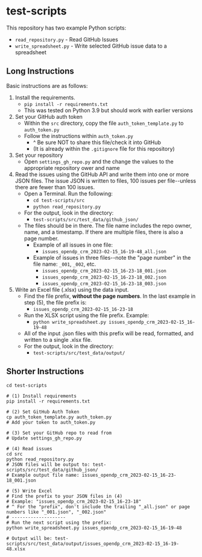 # test-scripts

This repository has two example Python scripts:

- `read_repository.py` - Read GitHub Issues
- `write_spreadsheet.py` - Write selected GitHub issue data to a spreadsheet

## Long Instructions

Basic instructions are as follows:

1. Install the requirements. 
    - ```pip install -r requirements.txt```
    - This was tested on Python 3.9 but should work with earlier versions
2. Set your GitHub auth token
   - Within the `src` directory, copy the file `auth_token_template.py` to `auth_token.py`
   - Follow the instructions within `auth_token.py`
      - ^ Be sure NOT to share this file/check it into GitHub
      - (It is already within the `.gitignore` file for this repository)
3. Set your repository
   - Open `settings_gh_repo.py` and the change the values to the appropriate repository ower and name 
4. Read the issues using the GitHub API and write them into one or more JSON files. The issue JSON is written to files, 100 issues per file--unless there are fewer than 100 issues.
   - Open a Terminal. Run the following:
     - `cd test-scripts/src`
     - `python read_repository.py`
   - For the output, look in the directory: 
     - `test-scripts/src/test_data/github_json/`
   - The files should be in there. The file name includes the repo owner, name, and a timestamp. If there are multiple files, there is also a page number.
     - Example of all issues in one file: 
       - `issues_opendp_crm_2023-02-15_16-19-48_all.json`
     - Example of issues in three files--note the "page number" in the file name: `_001`, `_002`, etc.
       - `issues_opendp_crm_2023-02-15_16-23-18_001.json`
       - `issues_opendp_crm_2023-02-15_16-23-18_002.json`
       - `issues_opendp_crm_2023-02-15_16-23-18_003.json`
6. Write an Excel file (.xlsx) using the data input. 
   - Find the file prefix, __without the page numbers__. In the last example in step (5), the file prefix is:
      - `issues_opendp_crm_2023-02-15_16-23-18`
   - Run the XLSX script using the file prefix. Example:
      - `python write_spreadsheet.py issues_opendp_crm_2023-02-15_16-19-48`
   - All of the input .json files with this prefix will be read, formatted, and written to a single .xlsx file.
   - For the output, look in the directory: 
     - `test-scripts/src/test_data/output/`

## Shorter Instructions

```
cd test-scripts

# (1) Install requirements
pip install -r requirements.txt

# (2) Set GitHub Auth Token
cp auth_token_template.py auth_token.py
# Add your token to auth_token.py

# (3) Set your GitHub repo to read from
# Update settings_gh_repo.py

# (4) Read issues
cd src
python read_repository.py 
# JSON files will be output to: test-scripts/src/test_data/github_json/
# Example output file name: issues_opendp_crm_2023-02-15_16-23-18_001.json

# (5) Write Excel 
# Find the prefix to your JSON files in (4)
# Example: "issues_opendp_crm_2023-02-15_16-23-18"
# ^ For the "prefix", don't include the trailing "_all.json" or page numbers like "_001.json", "_002.json"
# --------------------
# Run the next script using the prefix:
python write_spreadsheet.py issues_opendp_crm_2023-02-15_16-19-48

# Output will be: test-scripts/src/test_data/output/issues_opendp_crm_2023-02-15_16-19-48.xlsx
```
